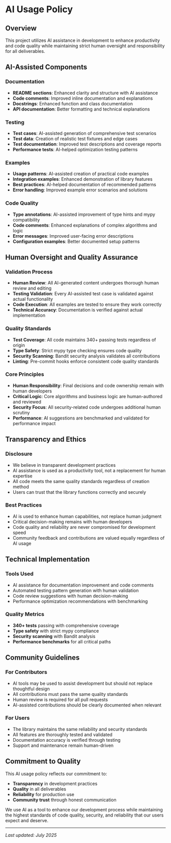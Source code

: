 # AI Usage Policy

## Overview

This project utilizes AI assistance in development to enhance productivity and code quality while maintaining strict human oversight and responsibility for all deliverables.

## AI-Assisted Components

### Documentation

- **README sections**: Enhanced clarity and structure with AI assistance
- **Code comments**: Improved inline documentation and explanations
- **Docstrings**: Enhanced function and class documentation
- **API documentation**: Better formatting and technical explanations

### Testing

- **Test cases**: AI-assisted generation of comprehensive test scenarios
- **Test data**: Creation of realistic test fixtures and edge cases
- **Test documentation**: Improved test descriptions and coverage reports
- **Performance tests**: AI-helped optimization testing patterns

### Examples

- **Usage patterns**: AI-assisted creation of practical code examples
- **Integration examples**: Enhanced demonstration of library features
- **Best practices**: AI-helped documentation of recommended patterns
- **Error handling**: Improved example error scenarios and solutions

### Code Quality

- **Type annotations**: AI-assisted improvement of type hints and mypy compatibility
- **Code comments**: Enhanced explanations of complex algorithms and logic
- **Error messages**: Improved user-facing error descriptions
- **Configuration examples**: Better documented setup patterns

## Human Oversight and Quality Assurance

### Validation Process

- **Human Review**: All AI-generated content undergoes thorough human review and editing
- **Testing Validation**: Every AI-assisted test case is validated against actual functionality
- **Code Execution**: All examples are tested to ensure they work correctly
- **Technical Accuracy**: Documentation is verified against actual implementation

### Quality Standards

- **Test Coverage**: All code maintains 340+ passing tests regardless of origin
- **Type Safety**: Strict mypy type checking ensures code quality
- **Security Scanning**: Bandit security analysis validates all contributions
- **Linting**: Pre-commit hooks enforce consistent code quality standards

### Core Principles

- **Human Responsibility**: Final decisions and code ownership remain with human developers
- **Critical Logic**: Core algorithms and business logic are human-authored and reviewed
- **Security Focus**: All security-related code undergoes additional human scrutiny
- **Performance**: AI suggestions are benchmarked and validated for performance impact

## Transparency and Ethics

### Disclosure

- We believe in transparent development practices
- AI assistance is used as a productivity tool, not a replacement for human expertise
- All code meets the same quality standards regardless of creation method
- Users can trust that the library functions correctly and securely

### Best Practices

- AI is used to enhance human capabilities, not replace human judgment
- Critical decision-making remains with human developers
- Code quality and reliability are never compromised for development speed
- Community feedback and contributions are valued equally regardless of AI usage

## Technical Implementation

### Tools Used

- AI assistance for documentation improvement and code comments
- Automated testing pattern generation with human validation
- Code review suggestions with human decision-making
- Performance optimization recommendations with benchmarking

### Quality Metrics

- **340+ tests** passing with comprehensive coverage
- **Type safety** with strict mypy compliance
- **Security scanning** with Bandit analysis
- **Performance benchmarks** for all critical paths

## Community Guidelines

### For Contributors

- AI tools may be used to assist development but should not replace thoughtful design
- All contributions must pass the same quality standards
- Human review is required for all pull requests
- AI-assisted contributions should be clearly documented when relevant

### For Users

- The library maintains the same reliability and security standards
- All features are thoroughly tested and validated
- Documentation accuracy is verified through testing
- Support and maintenance remain human-driven

## Commitment to Quality

This AI usage policy reflects our commitment to:

- **Transparency** in development practices
- **Quality** in all deliverables
- **Reliability** for production use
- **Community trust** through honest communication

We use AI as a tool to enhance our development process while maintaining the highest standards of code quality, security, and reliability that our users expect and deserve.

---

_Last updated: July 2025_

